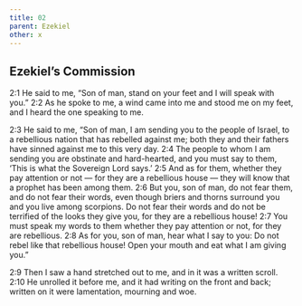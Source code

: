 ```yaml
---
title: 02
parent: Ezekiel
other: x
---
```


## Ezekiel’s Commission

<a name="2:1">2:1</a> He said to me, “Son of man, stand on your feet and I will speak with you.” <a name="2:2">2:2</a> As he spoke to me, a wind came into me and stood me on my feet, and I heard the one speaking to me.

<a name="2:3">2:3</a> He said to me, “Son of man, I am sending you to the people of Israel, to a rebellious nation that has rebelled against me; both they and their fathers have sinned against me to this very day. <a name="2:4">2:4</a> The people to whom I am sending you are obstinate and hard-hearted, and you must say to them, ‘This is what the Sovereign Lord says.’ <a name="2:5">2:5</a> And as for them, whether they pay attention or not — for they are a rebellious house — they will know that a prophet has been among them. <a name="2:6">2:6</a> But you, son of man, do not fear them, and do not fear their words, even though briers and thorns surround you and you live among scorpions. Do not fear their words and do not be terrified of the looks they give you, for they are a rebellious house! <a name="2:7">2:7</a> You must speak my words to them whether they pay attention or not, for they are rebellious. <a name="2:8">2:8</a> As for you, son of man, hear what I say to you: Do not rebel like that rebellious house! Open your mouth and eat what I am giving you.”

<a name="2:9">2:9</a> Then I saw a hand stretched out to me, and in it was a written scroll. <a name="2:10">2:10</a> He unrolled it before me, and it had writing on the front and back; written on it were lamentation, mourning and woe.
